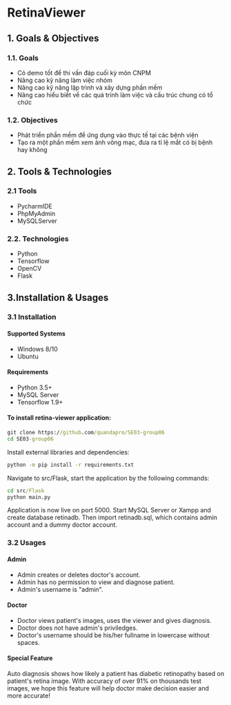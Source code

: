 # RetinaViewer
## 1. Goals & Objectives
### 1.1. Goals
  * Có demo tốt để thi vấn đáp cuối kỳ môn CNPM
  * Nâng cao kỹ năng làm việc nhóm
  * Nâng cao kỹ năng lập trình và xây dựng phần mềm
  * Nâng cao hiểu biết về các quá trính làm việc và cấu trúc chung cỏ tổ chức
### 1.2. Objectives
  * Phát triển phần mềm để ứng dụng vào thực tế tại các bệnh viện</li>
  * Tạo ra một phần mềm xem ảnh võng mạc, đưa ra tỉ lệ mắt có bị bệnh hay không</li>
## 2. Tools & Technologies
### 2.1 Tools
  * PycharmIDE
  * PhpMyAdmin
  * MySQLServer
### 2.2. Technologies
  * Python
  * Tensorflow
  * OpenCV
  * Flask
## 3.Installation & Usages
### 3.1 Installation
#### Supported Systems
* Windows 8/10
* Ubuntu
#### Requirements
  * Python 3.5+
  * MySQL Server
  * Tensorflow 1.9+
#### To install retina-viewer application:
```bat
git clone https://github.com/quandapro/SE03-group06
cd SE03-group06
```
Install external libraries and dependencies:
```bat
python -m pip install -r requirements.txt
```
Navigate to src/Flask, start the application by the following commands:
```bat
cd src/Flask
python main.py
```
Application is now live on port 5000.
Start MySQL Server or Xampp and create database retinadb. Then import retinadb.sql, which contains admin account and a dummy doctor account. 
### 3.2 Usages
#### Admin
* Admin creates or deletes doctor's account.
* Admin has no permission to view and diagnose patient. 
* Admin's username is "admin".
#### Doctor
* Doctor views patient's images, uses the viewer and gives diagnosis. 
* Doctor does not have admin's priviledges.
* Doctor's username should be his/her fullname in lowercase without spaces.
#### Special Feature
Auto diagnosis shows how likely a patient has diabetic retinopathy based on patient's retina image. With accuracy of over 91% on thousands test images, we hope this feature will help doctor make decision easier and more accurate!

